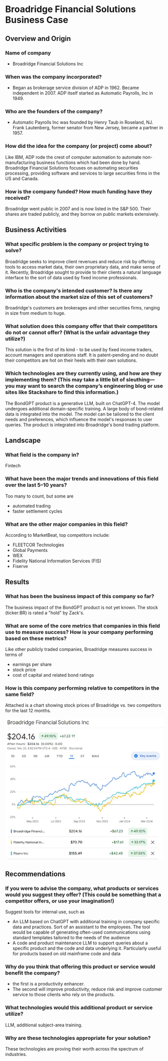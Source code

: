 # Broadridge Financial Solutions Business Case

## Overview and Origin

### Name of company
- Broadridge Financial Solutions Inc

### When was the company incorporated?
- Began as brokerage service division of ADP in 1962.  Became independent in 2007. ADP itself started as Automatic Payrolls, Inc in 1949.

### Who are the founders of the company?
- Automatic Payrolls Inc was founded by Henry Taub in Roseland, NJ.  Frank Lautenberg, former senator from New Jersey, became a partner in 1957.

### How did the idea for the company (or project) come about?  
Like IBM, ADP rode the crest of computer automation to automate non-manufacturing business functions which had been done by hand.
Broadridge Financial Solutions focuses on automating securities processing, providing software and services to large securities firms in the US and Canada.

### How is the company funded? How much funding have they received?
Broadridge went public in 2007 and is now listed in the S&P 500.  Their shares are traded publicly, and they borrow on public markets extensively.

## Business Activities

### What specific problem is the company or project trying to solve?
Broadridge seeks to improve client revenues and reduce risk by offering tools to access market data, their own proprietary data, and make sense of it.
Recently, Broadridge sought to provide to their clients a natural language interface to the sort of data used by fixed income professionals.  

### Who is the company's intended customer? Is there any information about the market size of this set of customers?
Broadridge's customers are brokerages and other securities firms, ranging in size from medium to huge.

### What solution does this company offer that their competitors do not or cannot offer? (What is the unfair advantage they utilize?)
This solution is the first of its kind - to be used by fixed income traders, account managers and operations staff.  It is patent-pending and no doubt their competitors are hot on their heels with their own solutions.

### Which technologies are they currently using, and how are they implementing them? (This may take a little bit of sleuthing&mdash;you may want to search the company’s engineering blog or use sites like Stackshare to find this information.)
The BondGPT product is a generative LLM, built on ChatGPT-4.  The model undergoes additional domain-specific training.  A large body of bond-related data is integrated into the model.  The model can be tailored to the client needs and preferences, which influence the model's responses to user queries.  The product is integrated into Broadridge's bond trading platform.

## Landscape

### What field is the company in?
Fintech

### What have been the major trends and innovations of this field over the last 5&ndash;10 years?
Too many to count, but some are
- automated trading
- faster settlement cycles

### What are the other major companies in this field?
According to MarketBeat, top competitors include:
- FLEETCOR Technologies
- Global Payments
- WEX
- Fidelity National Information Services (FIS)
- Fiserve

## Results

### What has been the business impact of this company so far?
The business impact of the BondGPT product is not yet known.  The stock (ticker:BR) is rated a "hold" by Zack's.

### What are some of the core metrics that companies in this field use to measure success? How is your company performing based on these metrics?
Like other publicly traded companies, Broadridge measures success in terms of 
- earnings per share
- stock price
- cost of capital and related bond ratings

### How is this company performing relative to competitors in the same field?
Attached is a chart showing stock prices of Broadridge vs. two competitors for the last 12 months.

![BR stock comparison](BRstockCompare.jpg)

## Recommendations

### If you were to advise the company, what products or services would you suggest they offer? (This could be something that a competitor offers, or use your imagination!)
Suggest tools for internal use, such as 
- An LLM based on ChatGPT with additional training in company specific data and practices.  Sort of an assistant to the employees.  The tool would be capable of generating often-used communications using standard templates tailored to the needs of the audience
- A code and product maintenance LLM to support queries about a specific product and the code and data underlying it.  Particularly useful for products based on old mainframe code and data

### Why do you think that offering this product or service would benefit the company?
- the first is a productivity enhancer.
- The second will improve productivity, reduce risk and improve customer service to those clients who rely on the products.

### What technologies would this additional product or service utilize?
LLM, additional subject-area training.

### Why are these technologies appropriate for your solution?
These technologies are proving their worth across the spectrum of industries.
